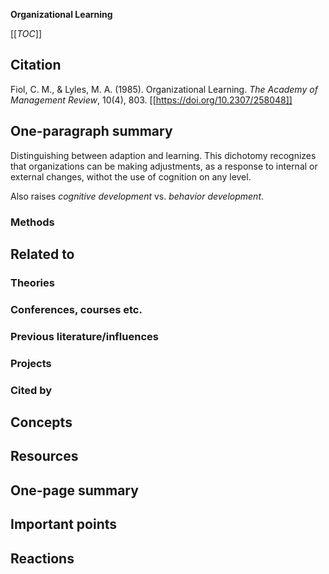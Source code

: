 **Organizational Learning**

[[_TOC_]]

## Citation

Fiol, C. M., & Lyles, M. A. (1985). Organizational Learning. *The Academy of Management Review*, 10(4), 803. [[https://doi.org/10.2307/258048]]

## One-paragraph summary

Distinguishing between adaption and learning. This dichotomy recognizes that organizations can be making adjustments, as a response to internal or external changes, withot the use of cognition on any level.

Also raises *cognitive development* vs. *behavior development*.

### Methods

## Related to

### Theories

### Conferences, courses etc.

### Previous literature/influences

### Projects

### Cited by

## Concepts

## Resources

## One-page summary

## Important points

## Reactions